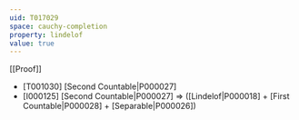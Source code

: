 ```yaml
---
uid: T017029
space: cauchy-completion
property: lindelof
value: true
---
```

[[Proof]]

* [T001030] [Second Countable|P000027]
* [I000125] [Second Countable|P000027] => ([Lindelof|P000018] + [First Countable|P000028] + [Separable|P000026])

